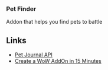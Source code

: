 ### Pet Finder

Addon that helps you find pets to battle

## Links

* [Pet Journal API](https://wowpedia.fandom.com/wiki/World_of_Warcraft_API#Pet_Journal)
* [Create a WoW AddOn in 15 Minutes](https://wowpedia.fandom.com/wiki/Create_a_WoW_AddOn_in_15_Minutes)
